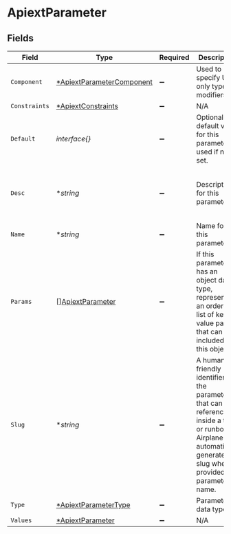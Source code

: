 # ApiextParameter


## Fields

| Field                                                                                                                                                                  | Type                                                                                                                                                                   | Required                                                                                                                                                               | Description                                                                                                                                                            | Example                                                                                                                                                                |
| ---------------------------------------------------------------------------------------------------------------------------------------------------------------------- | ---------------------------------------------------------------------------------------------------------------------------------------------------------------------- | ---------------------------------------------------------------------------------------------------------------------------------------------------------------------- | ---------------------------------------------------------------------------------------------------------------------------------------------------------------------- | ---------------------------------------------------------------------------------------------------------------------------------------------------------------------- |
| `Component`                                                                                                                                                            | [*ApiextParameterComponent](../../models/shared/apiextparametercomponent.md)                                                                                           | :heavy_minus_sign:                                                                                                                                                     | Used to specify UI-only type modifiers                                                                                                                                 | textarea                                                                                                                                                               |
| `Constraints`                                                                                                                                                          | [*ApiextConstraints](../../models/shared/apiextconstraints.md)                                                                                                         | :heavy_minus_sign:                                                                                                                                                     | N/A                                                                                                                                                                    |                                                                                                                                                                        |
| `Default`                                                                                                                                                              | *interface{}*                                                                                                                                                          | :heavy_minus_sign:                                                                                                                                                     | Optional default value for this parameter, used if not set.                                                                                                            |                                                                                                                                                                        |
| `Desc`                                                                                                                                                                 | **string*                                                                                                                                                              | :heavy_minus_sign:                                                                                                                                                     | Description for this parameter.                                                                                                                                        | Email to use for selecting which user to edit.                                                                                                                         |
| `Name`                                                                                                                                                                 | **string*                                                                                                                                                              | :heavy_minus_sign:                                                                                                                                                     | Name for this parameter.                                                                                                                                               | User Email                                                                                                                                                             |
| `Params`                                                                                                                                                               | [][ApiextParameter](../../models/shared/apiextparameter.md)                                                                                                            | :heavy_minus_sign:                                                                                                                                                     | If this parameter has an object data type, represents an ordered list of key-value pairs that can be included in this object.                                          |                                                                                                                                                                        |
| `Slug`                                                                                                                                                                 | **string*                                                                                                                                                              | :heavy_minus_sign:                                                                                                                                                     | A human-friendly identifier for the parameter that can be referenced inside a task or runbook.<br/>Airplane automatically generates a slug when provided a parameter name. | user_email                                                                                                                                                             |
| `Type`                                                                                                                                                                 | [*ApiextParameterType](../../models/shared/apiextparametertype.md)                                                                                                     | :heavy_minus_sign:                                                                                                                                                     | Parameter data type.                                                                                                                                                   | string                                                                                                                                                                 |
| `Values`                                                                                                                                                               | [*ApiextParameter](../../models/shared/apiextparameter.md)                                                                                                             | :heavy_minus_sign:                                                                                                                                                     | N/A                                                                                                                                                                    |                                                                                                                                                                        |
